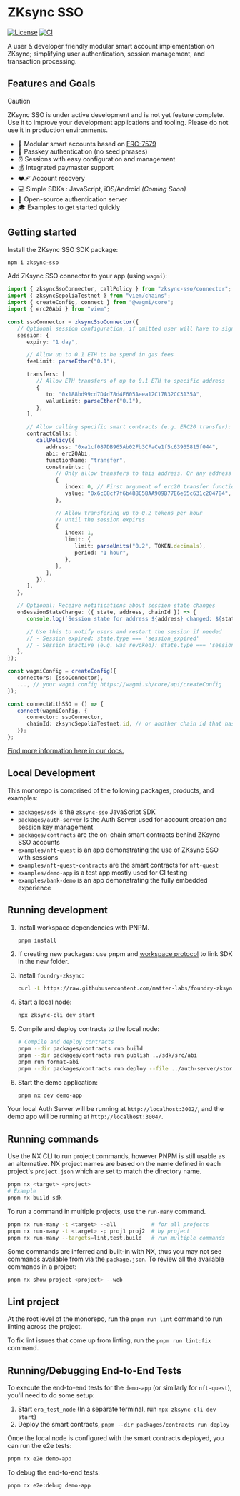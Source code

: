 # ZKsync SSO

[![License](https://img.shields.io/badge/license-MIT-blue)](LICENSE-MIT)
[![CI](https://github.com/matter-labs/zksync-account-sdk/actions/workflows/ci.yml/badge.svg)](https://github.com/matter-labs/zksync-account-sdk/actions/workflows/ci.yml)

A user & developer friendly modular smart account implementation on ZKsync;
simplifying user authentication, session management, and transaction processing.

## Features and Goals

<!-- prettier-ignore -->
> [!CAUTION]
> ZKsync SSO is under active development and is not yet feature
> complete. Use it to improve your development applications and tooling. Please
> do not use it in production environments.

- 🧩 Modular smart accounts based on
  [ERC-7579](https://eips.ethereum.org/EIPS/eip-7579#modules)
- 🔑 Passkey authentication (no seed phrases)
- ⏰ Sessions with easy configuration and management
- 💰 Integrated paymaster support
- ❤️‍🩹 Account recovery
- 💻 Simple SDKs : JavaScript, iOS/Android _(Coming Soon)_
- 🤝 Open-source authentication server
- 🎓 Examples to get started quickly

## Getting started

Install the ZKsync SSO SDK package:

```sh
npm i zksync-sso
```

Add ZKsync SSO connector to your app (using `wagmi`):

```ts
import { zksyncSsoConnector, callPolicy } from "zksync-sso/connector";
import { zksyncSepoliaTestnet } from "viem/chains";
import { createConfig, connect } from "@wagmi/core";
import { erc20Abi } from "viem";

const ssoConnector = zksyncSsoConnector({
   // Optional session configuration, if omitted user will have to sign every transaction via Auth Server
   session: {
      expiry: "1 day",

      // Allow up to 0.1 ETH to be spend in gas fees
      feeLimit: parseEther("0.1"),

      transfers: [
         // Allow ETH transfers of up to 0.1 ETH to specific address
         {
            to: "0x188bd99cd7D4d78d4E605Aeea12C17B32CC3135A",
            valueLimit: parseEther("0.1"),
         },
      ],

      // Allow calling specific smart contracts (e.g. ERC20 transfer):
      contractCalls: [
         callPolicy({
            address: "0xa1cf087DB965Ab02Fb3CFaCe1f5c63935815f044",
            abi: erc20Abi,
            functionName: "transfer",
            constraints: [
               // Only allow transfers to this address. Or any address if omitted
               {
                  index: 0, // First argument of erc20 transfer function, recipient address
                  value: "0x6cC8cf7f6b488C58AA909B77E6e65c631c204784",
               },

               // Allow transfering up to 0.2 tokens per hour
               // until the session expires
               {
                  index: 1,
                  limit: {
                     limit: parseUnits("0.2", TOKEN.decimals),
                     period: "1 hour",
                  },
               },
            ],
         }),
      ],
   },

   // Optional: Receive notifications about session state changes
   onSessionStateChange: ({ state, address, chainId }) => {
      console.log(`Session state for address ${address} changed: ${state.type} - ${state.message}`);

      // Use this to notify users and restart the session if needed
      // - Session expired: state.type === 'session_expired'
      // - Session inactive (e.g. was revoked): state.type === 'session_inactive'
   },
});

const wagmiConfig = createConfig({
   connectors: [ssoConnector],
   ..., // your wagmi config https://wagmi.sh/core/api/createConfig
});

const connectWithSSO = () => {
   connect(wagmiConfig, {
      connector: ssoConnector,
      chainId: zksyncSepoliaTestnet.id, // or another chain id that has SSO support
   });
};
```

[Find more information here in our docs.](https://docs.zksync.io/build/zksync-sso)

## Local Development

This monorepo is comprised of the following packages, products, and examples:

- `packages/sdk` is the `zksync-sso` JavaScript SDK
- `packages/auth-server` is the Auth Server used for account creation and
  session key management
- `packages/contracts` are the on-chain smart contracts behind ZKsync SSO
  accounts
- `examples/nft-quest` is an app demonstrating the use of ZKsync SSO with
  sessions
- `examples/nft-quest-contracts` are the smart contracts for `nft-quest`
- `examples/demo-app` is a test app mostly used for CI testing
- `examples/bank-demo` is an app demonstrating the fully embedded experience

## Running development

1. Install workspace dependencies with PNPM.

   ```bash
   pnpm install
   ```

2. If creating new packages: use pnpm and
   [workspace protocol](https://pnpm.io/workspaces#workspace-protocol-workspace)
   to link SDK in the new folder.

3. Install `foundry-zksync`:

   ```bash
   curl -L https://raw.githubusercontent.com/matter-labs/foundry-zksync/main/install-foundry-zksync | bash
   ```

4. Start a local node:

   ```bash
   npx zksync-cli dev start
   ```

5. Compile and deploy contracts to the local node:

   ```bash
   # Compile and deploy contracts
   pnpm --dir packages/contracts run build
   pnpm --dir packages/contracts run publish ../sdk/src/abi
   pnpm run format-abi
   pnpm --dir packages/contracts run deploy --file ../auth-server/stores/local-node.json
   ```

6. Start the demo application:

   ```bash
   pnpm nx dev demo-app
   ```

Your local Auth Server will be running at `http://localhost:3002/`, and the demo
app will be running at `http://localhost:3004/`.

## Running commands

Use the NX CLI to run project commands, however PNPM is still usable as an
alternative. NX project names are based on the name defined in each project's
`project.json` which are set to match the directory name.

```bash
pnpm nx <target> <project>
# Example
pnpm nx build sdk
```

To run a command in multiple projects, use the `run-many` command.

```bash
pnpm nx run-many -t <target> --all           # for all projects
pnpm nx run-many -t <target> -p proj1 proj2  # by project
pnpm nx run-many --targets=lint,test,build   # run multiple commands
```

Some commands are inferred and built-in with NX, thus you may not see commands
available from via the `package.json`. To review all the available commands in a
project:

```bash
pnpm nx show project <project> --web
```

## Lint project

At the root level of the monorepo, run the `pnpm run lint` command to run
linting across the project.

To fix lint issues that come up from linting, run the `pnpm run lint:fix`
command.

## Running/Debugging End-to-End Tests

To execute the end-to-end tests for the `demo-app` (or similarly for
`nft-quest`), you'll need to do some setup:

1. Start `era_test_node` (In a separate terminal, run
   `npx zksync-cli dev start`)
2. Deploy the smart contracts, `pnpm --dir packages/contracts run deploy`

Once the local node is configured with the smart contracts deployed, you can run
the e2e tests:

```bash
pnpm nx e2e demo-app
```

To debug the end-to-end tests:

```bash
pnpm nx e2e:debug demo-app
```
